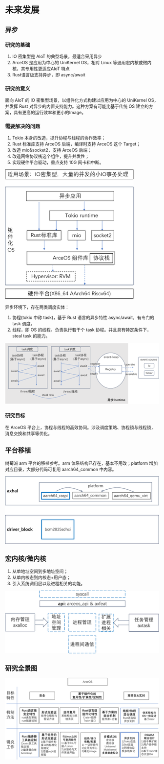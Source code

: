 # 未来发展

## 异步

### **研究的基础**

1. IO 密集型是 AIoT 的典型场景，最适合采用异步
2. ArceOS 是应用为中心的 UniKernel OS，相对 Linux 等通用宏内核或微内核，其专用性更适应AIoT 特点
3. Rust语言级支持异步，即 async/await

### 研究的意义

面向 AIoT 的 IO 密集型场景，以组件化方式构建以应用为中心的 UniKernel OS，并发挥 Rust 对异步的内置支持能力。这种方案有可能比基于传统 OS 建立的方案，具有更高的运行效率和更小的Image。

### 需要解决的问题

1. Tokio 本身的改造，提升协程与线程的协作效率；
2. Rust 标准库支持 ArceOS 后端，编译时支持 ArceOS 这个 Target；
3. 改造 mio&socket2，支持 ArceOS 后端；
4. 改造网络协议栈这个组件，提升并发性；
5. 实现硬件平台驱动，重点支持 10G 网卡和中断。

<img src="./img/img11_6.png" alt="image-20230911163527473" style="zoom:50%;" />

异步环境下，存在两类调度实体：

1. 协程(tokio 中称 task)，基于 Rust 语言的异步特性 async/await，有专门的 task 调度。
2. 线程，即 OS 的线程。负责执行若干个 task 协程。并且具有特定条件下，steal task 的能力。

![image-20230911163826826](./img/img11_7.png)

### 研究目标

在 ArceOS 平台上，协程与线程的高效协同。涉及调度策略、协程锁与线程锁，消息交换和共享等优化。

## 平台移植

树莓派 arm 平台的移植参考。arm 体系结构已存在，基本不用改；platform 增加对应目录，大部分代码可复用 aarch64_common 中内容。

<img src="./img/img11_8.png" alt="image-20230911163926101" style="zoom:50%;" />

## 宏内核/微内核

1) 从单地址空间到多地址空间；
2) 从单内核态到内核态+用户态；
3) 引入系统调用层以及进程相关的功能。

<img src="./img/img11_9.png" alt="image-20230911164331843" style="zoom:50%;" />

## 研究全景图

<img src="./img/img11_10.png" alt="image-20230911164426556" style="zoom:50%;" />
